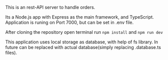 This is an rest-API server to handle orders.

Its a Node.js app with Express as the main framework, and TypeScript. Application is runing on Port 7000, but can be set in .env file.

After cloning the repository open terminal run ```npm install``` and ```npm run dev```

This application uses local storage as database, with help of fs library. In future can be replaced with actual database(simply replacing .database.ts files).
